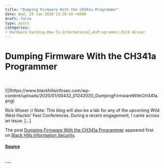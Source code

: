 ```yaml
---
title: "Dumping Firmware With the CH341a Programmer"
date: Wed, 29 Jan 2020 13:10:10 +0000
draft: false
type: posts
categories: 
- Hardware Hacking,How-To,Informational,AsProgrammer,Rick Wisser
---
```

# Dumping Firmware With the CH341a Programmer

<br/>

<br/>
![](https://www.blackhillsinfosec.com/wp-content/uploads/2020/01/00432_01242020_DumpingFirmwareWithCH341a.png)

Rick Wisser // Note: This blog will also be a lab for any of the upcoming Wild West Hackin’ Fest Conferences. During a recent engagement, I came across an issue. \[…\]

The post [Dumping Firmware With the CH341a Programmer](https://www.blackhillsinfosec.com/dumping-firmware-with-the-ch341a-programmer/) appeared first on [Black Hills Information Security](https://www.blackhillsinfosec.com).

#### [Source](https://www.blackhillsinfosec.com/dumping-firmware-with-the-ch341a-programmer/)

<br/>
---
